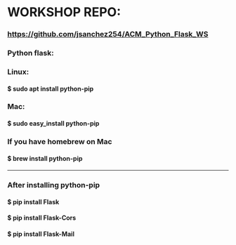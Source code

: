 
# WORKSHOP REPO:
### https://github.com/jsanchez254/ACM_Python_Flask_WS


### Python flask:

### Linux:
#### $ sudo apt install python-pip

### Mac:
#### $ sudo easy_install python-pip

### If you have homebrew on Mac

#### $ brew install python-pip

_________________________________________________________________________________________________________

### After installing python-pip
#### $ pip install Flask
#### $ pip install Flask-Cors
#### $ pip install Flask-Mail
